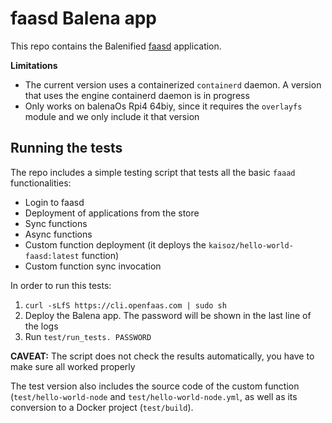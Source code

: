 # faasd Balena app

This repo contains the Balenified [faasd](https://github.com/openfaas/faasd) application. 


**Limitations**

* The current version uses a containerized `containerd` daemon. A version that uses the engine containerd daemon is in progress
* Only works on balenaOs Rpi4 64biy, since it requires the `overlayfs` module and we only include it that version


## Running the tests

The repo includes a simple testing script that tests all the basic `faaad` functionalities:

* Login to faasd
* Deployment of applications from the store
* Sync functions
* Async functions
* Custom function deployment (it deploys the `kaisoz/hello-world-faasd:latest` function)
* Custom function sync invocation

In order to run this tests:

1. `curl -sLfS https://cli.openfaas.com | sudo sh`
2. Deploy the Balena app. The password will be shown in the last line of the logs
3. Run `test/run_tests. PASSWORD`

**CAVEAT:** The script does not check the results automatically, you have to make sure all worked properly

The test version also includes the source code of the custom function (`test/hello-world-node` and `test/hello-world-node.yml`, as well as its conversion to a Docker project (`test/build`).

